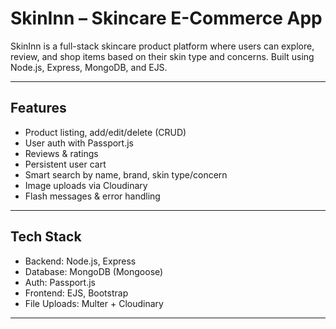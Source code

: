 # SkinInn – Skincare E-Commerce App

SkinInn is a full-stack skincare product platform where users can explore, review, and shop items based on their skin type and concerns. Built using Node.js, Express, MongoDB, and EJS.

---

##  Features

-  Product listing, add/edit/delete (CRUD)
-  User auth with Passport.js
-  Reviews & ratings
-  Persistent user cart
-  Smart search by name, brand, skin type/concern
-  Image uploads via Cloudinary
-  Flash messages & error handling

---

##  Tech Stack

- Backend: Node.js, Express
- Database: MongoDB (Mongoose)
- Auth: Passport.js
- Frontend: EJS, Bootstrap
- File Uploads: Multer + Cloudinary

---

